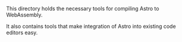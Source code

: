 This directory holds the necessary tools for compiling Astro to WebAssembly.

It also contains tools that make integration of Astro into existing code editors easy.
